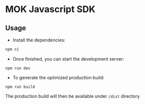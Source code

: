 # MOK Javascript SDK

## Usage

- Install the dependencies:

```bash
npm ci
```

- Once finished, you can start the development server:

```
npm run dev
```

- To generate the optimized production build:

```
npm run build
```

The production build will then be available under ```/dist``` directory
